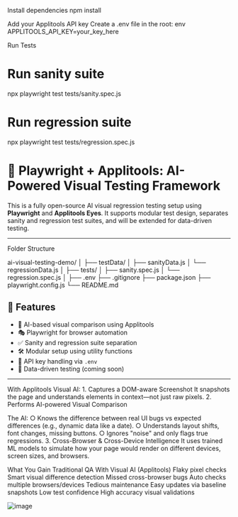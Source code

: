Install dependencies
npm install

Add your Applitools API key
Create a .env file in the root:
env
APPLITOOLS_API_KEY=your_key_here

Run Tests

# Run sanity suite
npx playwright test tests/sanity.spec.js

# Run regression suite
npx playwright test tests/regression.spec.js

# 🎯 Playwright + Applitools: AI-Powered Visual Testing Framework

This is a fully open-source AI visual regression testing setup using **Playwright** and **Applitools Eyes**. 
It supports modular test design, separates sanity and regression test suites, and will be extended for data-driven testing.

---

Folder Structure

ai-visual-testing-demo/
│
├── testData/
│   ├── sanityData.js
│   └── regressionData.js
│
├── tests/
│   ├── sanity.spec.js
│   └── regression.spec.js
│
├── .env
├── .gitignore
├── package.json
├── playwright.config.js
└── README.md

## 🚀 Features

- 🤖 AI-based visual comparison using Applitools
- 🎭 Playwright for browser automation
- ✅ Sanity and regression suite separation
- 🛠️ Modular setup using utility functions
- 🔐 API key handling via `.env`
- 🔄 Data-driven testing (coming soon)

 ----------------------------------------------------------------------------------------------------------------------------------------------------------------------
 
 With Applitools Visual AI:
	1. Captures a DOM-aware Screenshot
It snapshots the page and understands elements in context—not just raw pixels.
	2. Performs AI-powered Visual Comparison

The AI:
		○ Knows the difference between real UI bugs vs expected differences (e.g., dynamic data like a date).
		○ Understands layout shifts, font changes, missing buttons.
		○ Ignores "noise" and only flags true regressions.
	3. Cross-Browser & Cross-Device Intelligence
It uses trained ML models to simulate how your page would render on different devices, screen sizes, and browsers.

What You Gain
Traditional QA	With Visual AI (Applitools)
Flaky pixel checks	Smart visual difference detection
Missed cross-browser bugs	Auto checks multiple browsers/devices
Tedious maintenance	Easy updates via baseline snapshots
Low test confidence	High accuracy visual validations








![image](https://github.com/user-attachments/assets/d1487956-bc2c-44e6-8880-d1975af1d6c5)
